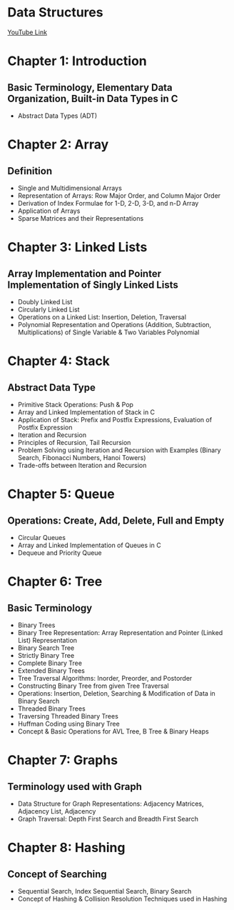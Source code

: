 # Data Structures

[YouTube Link](https://youtu.be/MdG0Vw9f1A4?feature=shared)
# Chapter 1: Introduction

## Basic Terminology, Elementary Data Organization, Built-in Data Types in C
- Abstract Data Types (ADT)

# Chapter 2: Array

## Definition
- Single and Multidimensional Arrays
- Representation of Arrays: Row Major Order, and Column Major Order
- Derivation of Index Formulae for 1-D, 2-D, 3-D, and n-D Array
- Application of Arrays
- Sparse Matrices and their Representations

# Chapter 3: Linked Lists

## Array Implementation and Pointer Implementation of Singly Linked Lists
- Doubly Linked List
- Circularly Linked List
- Operations on a Linked List: Insertion, Deletion, Traversal
- Polynomial Representation and Operations (Addition, Subtraction, Multiplications) of Single Variable & Two Variables Polynomial

# Chapter 4: Stack

## Abstract Data Type
- Primitive Stack Operations: Push & Pop
- Array and Linked Implementation of Stack in C
- Application of Stack: Prefix and Postfix Expressions, Evaluation of Postfix Expression
- Iteration and Recursion
- Principles of Recursion, Tail Recursion
- Problem Solving using Iteration and Recursion with Examples (Binary Search, Fibonacci Numbers, Hanoi Towers)
- Trade-offs between Iteration and Recursion

# Chapter 5: Queue

## Operations: Create, Add, Delete, Full and Empty
- Circular Queues
- Array and Linked Implementation of Queues in C
- Dequeue and Priority Queue

# Chapter 6: Tree

## Basic Terminology
- Binary Trees
- Binary Tree Representation: Array Representation and Pointer (Linked List) Representation
- Binary Search Tree
- Strictly Binary Tree
- Complete Binary Tree
- Extended Binary Trees
- Tree Traversal Algorithms: Inorder, Preorder, and Postorder
- Constructing Binary Tree from given Tree Traversal
- Operations: Insertion, Deletion, Searching & Modification of Data in Binary Search
- Threaded Binary Trees
- Traversing Threaded Binary Trees
- Huffman Coding using Binary Tree
- Concept & Basic Operations for AVL Tree, B Tree & Binary Heaps

# Chapter 7: Graphs

## Terminology used with Graph
- Data Structure for Graph Representations: Adjacency Matrices, Adjacency List, Adjacency
- Graph Traversal: Depth First Search and Breadth First Search

# Chapter 8: Hashing

## Concept of Searching
- Sequential Search, Index Sequential Search, Binary Search
- Concept of Hashing & Collision Resolution Techniques used in Hashing
